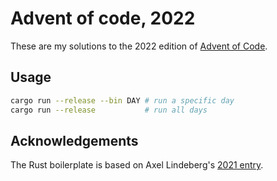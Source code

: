# Advent of code, 2022

These are my solutions to the 2022 edition of [Advent of Code](https://adventofcode.com).

## Usage
```sh
cargo run --release --bin DAY # run a specific day
cargo run --release           # run all days
```

## Acknowledgements
The Rust boilerplate is based on Axel Lindeberg's [2021 entry](https://github.com/AxlLind/AdventOfCode2021).